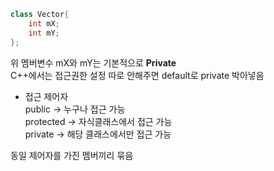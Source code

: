 ```cpp
class Vector{
    int mX;
    int mY;
};

```

위 멤버변수 mX와 mY는 기본적으로 **Private**  
C++에서는 접근권한 설정 따로 안해주면 default로 private 박아넣음

- 접근 제어자  
  public -> 누구나 접근 가능  
  protected -> 자식클래스에서 접근 가능  
  private -> 해당 클래스에서만 접근 가능  


동일 제어자를 가진 멤버끼리 묶음
